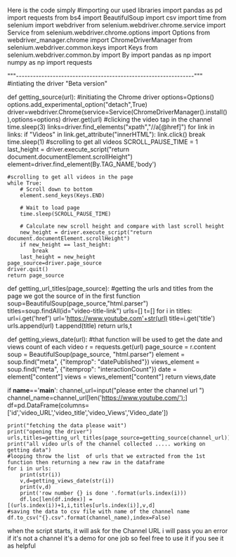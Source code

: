 Here is the code simply 
#importing our used libraries
import pandas as pd
import requests
from bs4 import BeautifulSoup
import csv
import time
from selenium import webdriver
from selenium.webdriver.chrome.service import Service
from selenium.webdriver.chrome.options import Options
from webdriver_manager.chrome import ChromeDriverManager
from selenium.webdriver.common.keys import Keys
from selenium.webdriver.common.by import By
import pandas as np
import numpy as np
import requests

"""---------------------------------------------------------------"""
#intiating the driver "Beta version"


def getting_source(url):
    #initiating the Chrome driver
    options=Options()
    options.add_experimental_option("detach",True)
    driver=webdriver.Chrome(service=Service(ChromeDriverManager().install()),options=options)
    driver.get(url)
    #clicking the video tap in the channel
    time.sleep(3)
    links=driver.find_elements("xpath","//a[@href]")
    for link in links:
        if "Videos" in link.get_attribute("innerHTML"):
            link.click()
            break
    time.sleep(1)
    #scrolling to get all videos
    SCROLL_PAUSE_TIME = 1
    last_height = driver.execute_script("return document.documentElement.scrollHeight")
    element=driver.find_element(By.TAG_NAME,'body')

    #scrolling to get all videos in the page
    while True:
        # Scroll down to bottom
        element.send_keys(Keys.END)

        # Wait to load page
        time.sleep(SCROLL_PAUSE_TIME)

        # Calculate new scroll height and compare with last scroll height
        new_height = driver.execute_script("return document.documentElement.scrollHeight")
        if new_height == last_height:
            break
        last_height = new_height
    page_source=driver.page_source
    driver.quit()
    return page_source
def getting_url_titles(page_source):
    #getting the urls and titles from the page we got the source of in the first function
    soup=BeautifulSoup(page_source,"html.parser")
    titles=soup.findAll(id="video-title-link")
    urls=[]
    t=[]
    for i in titles:
        url=i.get('href')
        url='https://www.youtube.com'+str(url)
        title=i.get('title')
        urls.append(url)
        t.append(title)
    return urls,t

def getting_views_date(url):
    #that function will be used to get the date and views count of each video
    r = requests.get(url)
    page_source = r.content
    soup = BeautifulSoup(page_source, "html.parser")
    element = soup.find("meta", {"itemprop": "datePublished"})
    views_element = soup.find("meta", {"itemprop": "interactionCount"})
    date = element["content"]
    views = views_element["content"]
    return views,date


if __name__=='__main__':
    channel_url=input("please enter the channel url ")
    channel_name=channel_url[len('https://www.youtube.com/'):]
    df=pd.DataFrame(columns=['id','video_URL','video_title','video_Views','Video_date'])

    print("fetching the data please wait")
    print("opening the driver")
    urls,titles=getting_url_titles(page_source=getting_source(channel_url))
    print("all video urls of the channel collected ..... working on getting data")
    #looping throw the list  of urls that we extracted from the 1st function then returning a new raw in the dataframe
    for i in urls:
        print(str(i))
        v,d=getting_views_date(str(i))
        print(v,d)
        print('row number {} is done '.format(urls.index(i)))
        df.loc[len(df.index)] = [(urls.index(i))+1,i,titles[urls.index(i)],v,d]
    #saving the data to csv file with name of the channel name
    df.to_csv("{}.csv".format(channel_name),index=False)


when the script starts, it will ask for the Channel URL i will pass you an error if it's not a channel 
it's a demo for one job so feel free to use it if you see it as helpful
